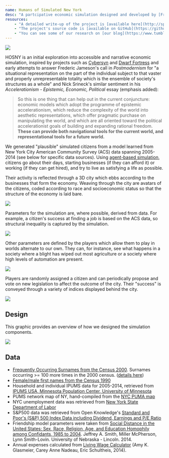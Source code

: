 ```yaml
---
name: Humans of Simulated New York
desc: "A partcipative economic simulation designed and developed by [Francis Tseng](http://frnsys.com) and [Fei Liu](http://trytobegood.com) as a part of the [DBRS Labs residency](https://dbrslabs.com/)."
resources:
    - "A detailed write-up of the project is [available here](http://spaceandtim.es/projects/hosny)."
    - "The project's source code is [available on GitHub](https://github.com/frnsys/hosny)."
    - "You can see some of our research on [our blog](https://www.tumblr.com/blog/humansofsimulatedny)."
---
```


[![](/assets/hosny/hosny.gif)](/assets/hosny/hosny.gif)

HOSNY is an initial exploration into accessible and narrative economic simulation, inspired by projects such as [Cybersyn](https://www.jacobinmag.com/2015/04/allende-chile-beer-medina-cybersyn/) and [Dwarf Fortress](http://www.nytimes.com/2011/07/24/magazine/the-brilliance-of-dwarf-fortress.html) and early attempts to answer Frederic Jameson's call in _Postmodernism_ for "a situational representation on the part of the individual subject to that vaster and properly unrepresentable totality which is the ensemble of society's structures as a whole" and Nick Srineck's similar sentiment in his _Accelerationism - Epistemic, Economic, Political_ essay (emphasis added):

> So this is one thing that can help out in the current conjuncture: economic models which adopt the programme of epistemic accelerationism, which reduce the complexity of the world into aesthetic representations, which offer pragmatic purchase on manipulating the world, and which are all oriented toward the political accelerationist goals of building and expanding rational freedom. __These can provide both navigational tools for the current world, and representational tools for a future world.__

We generated "plausible" simulated citizens from a model learned from New York City American Community Survey (ACS) data spanning 2005-2014 (see below for specific data sources). Using [agent-based simulation](https://en.wikipedia.org/wiki/Agent-based_model), citizens go about their days, starting businesses (if they can afford it) or working (if they can get hired), and try to live as satisfying a life as possible.

Their activity is reflected through a 3D city which ebbs according to the businesses that form the economy. Weaving through the city are avatars of the citizens, coded according to race and socioeconomic status so that the structure of the economy is laid bare.

[![](/assets/hosny/disparity.gif)](/assets/hosny/disparity.gif)

Parameters for the simulation are, where possible, derived from data. For example, a citizen's success at finding a job is based on the ACS data, so structural inequality is captured by the simulation.

[![](/assets/hosny/setup.png)](/assets/hosny/setup.png)

Other parameters are defined by the players which allow them to play in worlds alternate to our own. They can, for instance, see what happens in a society where a blight has wiped out most agriculture or a society where high levels of automation are present.

[![](/assets/hosny/player.png)](/assets/hosny/player.png)

Players are randomly assigned a citizen and can periodically propose and vote on new legislation to affect the outcome of the city. Their "success" is conveyed through a variety of indices displayed behind the city.

[![](/assets/hosny/vote.png)](/assets/hosny/vote.png)

## Design

This graphic provides an overview of how we designed the simulation components.

[![](/assets/hosny/design.png)](/assets/hosny/design.png)

## Data

- [Frequently Occurring Surnames from the Census 2000](http://www.census.gov/topics/population/genealogy/data/2000_surnames.html). Surnames occurring >= 100 more times in the 2000 census. ([details here](http://www2.census.gov/topics/genealogy/2000surnames/surnames.pdf))
- [Female/male first names from the Census 1990](http://deron.meranda.us/data/)
- Household and individual IPUMS data for 2005-2014, retrieved from [IPUMS USA, Minnesota Population Center, University of Minnesota](https://usa.ipums.org/usa/index.shtml)
- PUMS network map of NY, hand-compiled from the [NYC PUMA map](http://www.nyc.gov/html/dcp/pdf/census/puma_cd_map.pdf)
- NYC unemployment data was retrieved from [New York State Department of Labor](https://labor.ny.gov/stats/laus.asp)
- S&P500 data was retrieved from Open Knowledge's [Standard and Poor's (S&P) 500 Index Data including Dividend, Earnings and P/E Ratio](http://data.okfn.org/data/core/s-and-p-500)
- Friendship model parameters were taken from [Social Distance in the United States: Sex, Race, Religion, Age, and Education Homophily among Confidants, 1985 to 2004](http://digitalcommons.unl.edu/cgi/viewcontent.cgi?article=1254&context=sociologyfacpub). Jeffrey A. Smith, Miller McPherson, Lynn Smith-Lovin. University of Nebraska - Lincoln. 2014.
- Annual expenses calculated from [Living Wage Calculator](http://livingwage.mit.medu/counties/36061) (Amy K. Glasmeier, Carey Anne Nadeau, Eric Schultheis, 2014).
